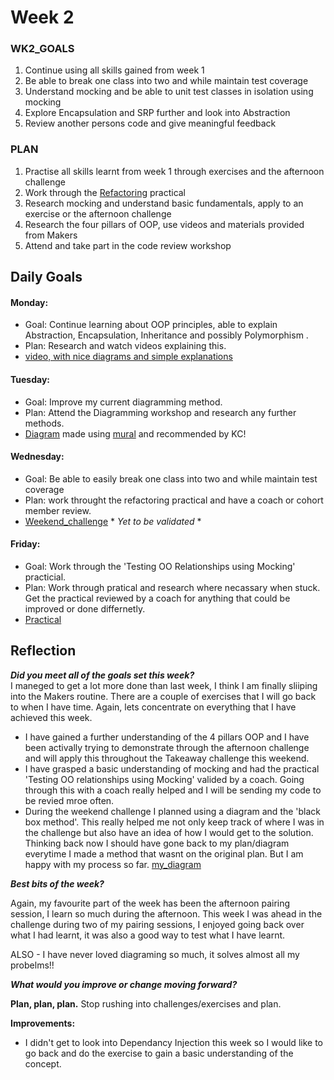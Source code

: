 # **Week 2**


### **WK2_GOALS**
1. Continue using all skills gained from week 1
2. Be able to break one class into two and while maintain test coverage
3. Understand mocking and be able to unit test classes in isolation using mocking
4. Explore Encapsulation and SRP further and look into Abstraction
5. Review another persons code and give meaningful feedback

### **PLAN**
1. Practise all skills learnt from week 1 through exercises and the afternoon challenge
2. Work through the [Refactoring](https://github.com/makersacademy/skills-workshops/blob/master/practicals/object_oriented_design/refactoring.md) practical
3. Research mocking and understand basic fundamentals, apply to an exercise or the afternoon challenge
4. Research the four pillars of OOP, use videos and materials provided from Makers
5. Attend and take part in the code review workshop


## **Daily Goals**

#### Monday:
- Goal: Continue learning about OOP principles, able to explain Abstraction, Encapsulation, Inheritance and possibly Polymorphism .
- Plan: Research and watch videos explaining this.
- [video, with nice diagrams and simple explanations](https://www.youtube.com/watch?v=pTB0EiLXUC8)

#### Tuesday:
- Goal: Improve my current diagramming method.
- Plan: Attend the Diagramming workshop and research any further methods.
- [Diagram](https://docs.google.com/document/d/1E4xACM11yjKUHPTFB8P_k8nsoV_etfmjsnYLrJlWCWs/edit) made using [mural](app.mural.co) and recommended by KC! 

#### Wednesday:
- Goal: Be able to easily break one class into two and while maintain test coverage
- Plan: work throught the refactoring practical and have a coach or cohort member review.
- [Weekend_challenge](https://github.com/makersacademy/takeaway-challenge) * *Yet to be validated* *

#### Friday:
- Goal: Work through the 'Testing OO Relationships using Mocking' practicial.
- Plan: Work through pratical and research where necassary when stuck. Get the practical reviewed by a coach for anything that could be improved or done differnetly.
- [Practical](https://github.com/beca-g/TestingTheRelationshipsBetweenClasses)


## **Reflection**

***Did you meet all of the goals set this week?***   
I maneged to get a lot more done than last week, I think I am finally sliiping into the Makers routine. There are a couple of exercises that I will go back to when I have time.
Again, lets concentrate on everything that I have achieved this week.
- I have gained a further understanding of the 4 pillars OOP and I have been activally trying to demonstrate through the afternoon challenge and will apply this throughout the  Takeaway challenge this weekend.
- I have grasped a basic understanding of mocking and had the practical 'Testing OO relationships using Mocking' valided by a coach. Going through this with a coach really helped and I will be sending my code to be revied mroe often. 
- During the weekend challenge I planned using a diagram and the 'black box method'. This really helped me not only keep track of where I was in the challenge but also have an idea of how I would get to the solution. Thinking back now I should have gone back to my plan/diagram everytime I made a method that wasnt on the original plan. But I am happy with my process so far. [my_diagram](https://docs.google.com/document/d/1zza_ZgMSTij-ogIg5XhtG5Yy5s-eBscVpORFqmUoEKg/edit)  


 ***Best bits of the week?***   

 Again, my favourite part of the week has been the afternoon pairing session, I learn so much during the afternoon. This week I was ahead in the challenge during two of my pairing sessions, I enjoyed going back over what I had learnt, it was also a good way to test what I have learnt.  

 ALSO - I have never loved diagraming so much, it solves almost all my probelms!!

***What would you improve or change moving forward?***    

**Plan, plan, plan.** Stop rushing into challenges/exercises and plan.

**Improvements:**
- I didn't get to look into Dependancy Injection this week so I would like to go back and do the exercise to gain a basic understanding of the concept.

